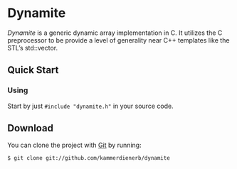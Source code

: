 # Dynamite

_Dynamite_ is a generic dynamic array implementation in C. It utilizes the C preprocessor to be provide a level of generality near C++ templates like the STL’s std::vector.

## Quick Start ##
### Using ###
Start by just `#include "dynamite.h"` in your source code.


## Download ##
You can clone the project with [Git](http://git-scm.com "Git") by running:

    $ git clone git://github.com/kammerdienerb/dynamite
